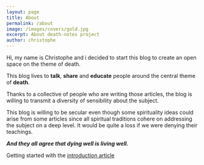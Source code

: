 ```yaml
---
layout: page
title: About
permalink: /about
image: /images/covers/gold.jpg
excerpt: About death-notes project
author: christophe
---
```

Hi, my name is Christophe and i decided to start this blog to create an open space on the theme of death.

This blog lives to **talk**, **share** and **educate** people around the central theme of **death**.

Thanks to a collective of people who are writing those articles, the blog is willing to transmit a diversity of sensibility about the subject.

This blog is willing to be secular even though some spirituality  ideas could arise from some articles since all spiritual traditions cohere on addressing the subject on a deep level. It would be quite a loss if we were denying their teachings.

***And they all agree that dying well is living well.***

Getting started with the [introduction article](/introduction)